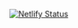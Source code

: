 [![Netlify Status](https://api.netlify.com/api/v1/badges/5cae86f1-3576-4de5-a45a-c45b40287e64/deploy-status)](https://app.netlify.com/sites/woodward/deploys)
